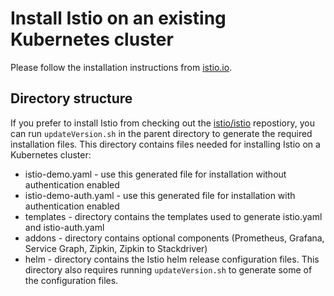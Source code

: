 # Install Istio on an existing Kubernetes cluster

Please follow the installation instructions from [istio.io](https://istio.io/docs/setup/kubernetes/quick-start.html).

## Directory structure

If you prefer to install Istio from checking out the [istio/istio](https://github.com/istio/istio) repostiory, you can run `updateVersion.sh` in the parent directory to generate the required installation files.  This directory contains files needed for installing Istio on a Kubernetes cluster:

* istio-demo.yaml - use this generated file for installation without authentication enabled
* istio-demo-auth.yaml - use this generated file for installation with authentication enabled
* templates - directory contains the templates used to generate istio.yaml and istio-auth.yaml
* addons - directory contains optional components (Prometheus, Grafana, Service Graph, Zipkin, Zipkin to Stackdriver)
* helm - directory contains the Istio helm release configuration files.  This directory also requires running `updateVersion.sh` to generate some of the configuration files.
